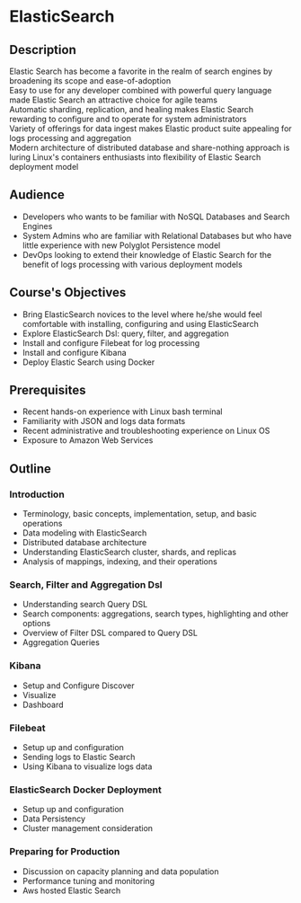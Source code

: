# ElasticSearch #

## Description ##
Elastic Search has become a favorite in the realm of search engines by broadening its scope and ease-of-adoption  
Easy to use for any developer combined with powerful query language made Elastic Search an attractive choice for agile teams  
Automatic sharding, replication, and healing makes Elastic Search rewarding to configure and to operate for system administrators  
Variety of offerings for data ingest makes Elastic product suite appealing for logs processing and aggregation  
Modern architecture of distributed database and share-nothing approach is luring Linux's containers enthusiasts into flexibility of Elastic Search deployment model  

## Audience ##
* Developers who wants to be familiar with NoSQL Databases and Search Engines
* System Admins who are familiar with Relational Databases but who have little experience with new Polyglot Persistence model
* DevOps looking to extend their knowledge of Elastic Search for the benefit of logs processing with various deployment models

## Course's Objectives ##
* Bring ElasticSearch novices to the level where he/she would feel comfortable with installing, configuring and using ElasticSearch
* Explore ElasticSearch Dsl: query, filter, and aggregation
* Install and configure Filebeat for log processing 
* Install and configure Kibana
* Deploy Elastic Search using Docker

## Prerequisites ##
* Recent hands-on experience with Linux bash terminal
* Familiarity with JSON and logs data formats
* Recent administrative and troubleshooting experience on Linux OS
* Exposure to Amazon Web Services

## Outline ##
### Introduction ###
* Terminology, basic concepts, implementation, setup, and basic operations
* Data modeling with ElasticSearch
* Distributed database architecture
* Understanding ElasticSearch cluster, shards, and replicas
* Analysis of mappings, indexing, and their operations

### Search, Filter and Aggregation Dsl ###
* Understanding search Query DSL
* Search components: aggregations, search types, highlighting and other options
* Overview of Filter DSL compared to Query DSL
* Aggregation Queries

### Kibana ###
* Setup and Configure Discover
* Visualize
* Dashboard

### Filebeat ###
* Setup up and configuration
* Sending logs to Elastic Search
* Using Kibana to visualize logs data

### ElasticSearch Docker Deployment ###
* Setup up and configuration
* Data Persistency
* Cluster management consideration

### Preparing for Production ###
* Discussion on capacity planning and data population
* Performance tuning and monitoring
* Aws hosted Elastic Search
